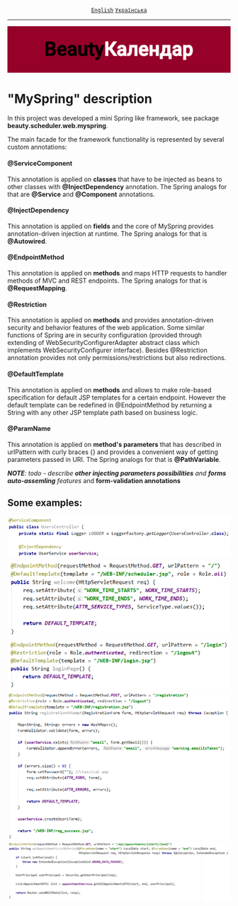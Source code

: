 <div align="center">
	<a href="https://github.com/VictorHilonenko/ServletProject/blob/master/src/main/java/beauty/scheduler/web/myspring/README.md"><code>English</code></a>
	<a href="https://github.com/VictorHilonenko/ServletProject/blob/master/src/main/java/beauty/scheduler/web/myspring/README_uk.MD"><code>Українська</code></a>
</div>
<hr>
<div align="center">
	<img src="https://github.com/VictorHilonenko/ServletProject/raw/master/src/main/webapp/images/logo_uk.png">
</div>

# "MySpring" description

In this project was developed a mini Spring like framework, see package **beauty.scheduler.web.myspring**.

The main facade for the framework functionality is represented by several custom annotations:

#### @ServiceComponent
This annotation is applied on **classes** that have to be injected as beans to other classes with **@InjectDependency** annotation.
The Spring analogs for that are **@Service** and **@Component** annotations.

#### @InjectDependency
This annotation is applied on **fields** and the core of MySpring provides annotation-driven injection at runtime.
The Spring analogs for that is **@Autowired**.

#### @EndpointMethod
This annotation is applied on **methods** and maps HTTP requests to handler methods of MVC and REST endpoints.
The Spring analogs for that is **@RequestMapping**.

#### @Restriction
This annotation is applied on **methods** and provides annotation-driven security and behavior features of the web application.
Some similar functions of Spring are in security configuration (provided through extending of WebSecurityConfigurerAdapter abstract class which implements WebSecurityConfigurer interface).
Besides @Restriction annotation provides not only permissions/restrictions but also redirections.

#### @DefaultTemplate
This annotation is applied on **methods** and allows to make role-based specification for default JSP templates for a certain endpoint.
However the default template can be redefined in @EndpointMethod by returning a String with any other JSP template path based on business logic.

#### @ParamName
This annotation is applied on **method's parameters** that has described in urlPattern with curly braces {} and provides a convenient way of getting parameters passed in URI.
The Spring analogs for that is **@PathVariable**.

_**NOTE**: todo - describe **other injecting parameters possibilities** and **forms auto-assemling** features_ and **form-validation annotations**

## Some examples:

<div align="center">
	<img src="https://raw.githubusercontent.com/VictorHilonenko/ServletProject/master/src/main/webapp/images/example1.png">
</div>
<div align="center">
	<img src="https://raw.githubusercontent.com/VictorHilonenko/ServletProject/master/src/main/webapp/images/example2.png">
</div>
<div align="center">
	<img src="https://raw.githubusercontent.com/VictorHilonenko/ServletProject/master/src/main/webapp/images/example3.png">
</div>
<div align="center">
	<img src="https://raw.githubusercontent.com/VictorHilonenko/ServletProject/master/src/main/webapp/images/example4.png">
</div>
<div align="center">
	<img src="https://raw.githubusercontent.com/VictorHilonenko/ServletProject/master/src/main/webapp/images/example5.png">
</div>

